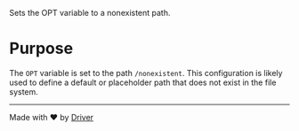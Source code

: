 <!--------------------------------------------------------------------------------->
<!-- IMPORTANT: This file is auto-generated by Driver (https://driver.ai). -------->
<!-- Manual edits may be overwritten on future commits. --------------------------->
<!--------------------------------------------------------------------------------->

Sets the OPT variable to a nonexistent path.

# Purpose
The `OPT` variable is set to the path `/nonexistent`. This configuration is likely used to define a default or placeholder path that does not exist in the file system.

---
Made with ❤️ by [Driver](https://www.driver.ai/)